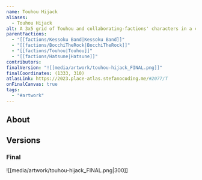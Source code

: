 ```yaml
---
name: Touhou Hijack
aliases:
  - Touhou Hijack
alt: A 3x5 grid of Touhou and collaborating-factions' characters in a chibi style, with the heading "TOUHOU HIJACK LOL" written above.
parentFactions:
  - "[[factions/Kessoku Band|Kessoku Band]]"
  - "[[factions/BocchiTheRock|BocchiTheRock]]"
  - "[[factions/Touhou|Touhou]]"
  - "[[factions/Hatsune|Hatsune]]"
contributors: 
finalVersion: "![[media/artwork/touhou-hijack_FINAL.png]]"
finalCoordinates: (1333, 310)
atlasLink: https://2023.place-atlas.stefanocoding.me/#2077/T
onFinalCanvas: true
tags:
  - "#artwork"
---
```

## About

## Versions
### Final
![[media/artwork/touhou-hijack_FINAL.png|300]]
